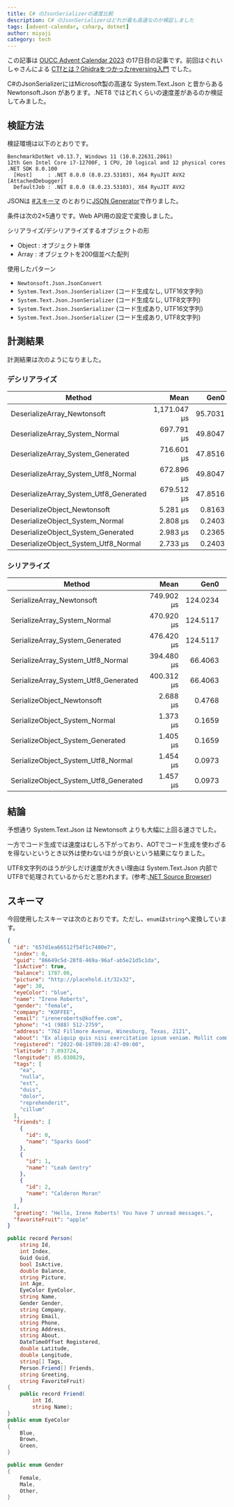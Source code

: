 ```yaml
---
title: C# のJsonSerializerの速度比較
description: C# のJsonSerializerはどれが最も高速なのか検証しました
tags: [advent-calendar, csharp, dotnet]
author: miyaji
category: tech
---
```


この記事は [OUCC Advent Calendar 2023](https://adventar.org/calendars/9315) の17日目の記事です。前回はぐれいしゃさんによる [CTfとは？Ghidraをつかったreversing入門](https://qiita.com/icestdy/items/86b597d118e4801453d5) でした。

C#のJsonSerializerにはMicrosoft製の高速な System.Text.Json と昔からある Newtonsoft.Json があります。.NET8 ではどれくらいの速度差があるのか検証してみました。

## 検証方法

検証環境は以下のとおりです。

```
BenchmarkDotNet v0.13.7, Windows 11 (10.0.22631.2861)
12th Gen Intel Core i7-12700F, 1 CPU, 20 logical and 12 physical cores
.NET SDK 8.0.100
  [Host]     : .NET 8.0.0 (8.0.23.53103), X64 RyuJIT AVX2 [AttachedDebugger]
  DefaultJob : .NET 8.0.0 (8.0.23.53103), X64 RyuJIT AVX2
```

JSONは [#スキーマ](#スキーマ) のとおりに[JSON Generator](https://json-generator.com/)で作りました。

条件は次の2×5通りです。Web API用の設定で変換しました。

シリアライズ/デシリアライズするオブジェクトの形
- Object : オブジェクト単体
- Array : オブジェクトを200個並べた配列

使用したパターン
- `Newtonsoft.Json.JsonConvert`
- `System.Text.Json.JsonSerializer` (コード生成なし, UTF16文字列)
- `System.Text.Json.JsonSerializer` (コード生成なし, UTF8文字列)
- `System.Text.Json.JsonSerializer` (コード生成あり, UTF16文字列)
- `System.Text.Json.JsonSerializer` (コード生成あり, UTF8文字列)

## 計測結果

計測結果は次のようになりました。

### デシリアライズ

|                                 Method |         Mean |     Gen0 |     Gen1 |     Gen2 |  Allocated |
|--------------------------------------- |-------------:|---------:|---------:|---------:|-----------:|
|            DeserializeArray_Newtonsoft | 1,171.047 μs |  95.7031 |  33.2031 |        - | 1240.29 KB |
|         DeserializeArray_System_Normal |   697.791 μs |  49.8047 |  19.5313 |        - |  637.54 KB |
|      DeserializeArray_System_Generated |   716.601 μs |  47.8516 |  23.4375 |        - |  622.35 KB |
|    DeserializeArray_System_Utf8_Normal |   672.896 μs |  49.8047 |  19.5313 |        - |  637.54 KB |
| DeserializeArray_System_Utf8_Generated |   679.512 μs |  47.8516 |  23.4375 |        - |  622.36 KB |
|           DeserializeObject_Newtonsoft |     5.281 μs |   0.8163 |   0.0153 |        - |    10.5 KB |
|        DeserializeObject_System_Normal |     2.808 μs |   0.2403 |        - |        - |    3.09 KB |
|     DeserializeObject_System_Generated |     2.983 μs |   0.2365 |        - |        - |    3.02 KB |
|   DeserializeObject_System_Utf8_Normal |     2.733 μs |   0.2403 |        - |        - |    3.09 KB |

### シリアライズ

|                                 Method |         Mean |     Gen0 |     Gen1 |     Gen2 |  Allocated |
|--------------------------------------- |-------------:|---------:|---------:|---------:|-----------:|
|              SerializeArray_Newtonsoft |   749.902 μs | 124.0234 | 124.0234 | 124.0234 |  992.24 KB |
|           SerializeArray_System_Normal |   470.920 μs | 124.5117 | 124.5117 | 124.5117 |  436.04 KB |
|        SerializeArray_System_Generated |   476.420 μs | 124.5117 | 124.5117 | 124.5117 |  436.04 KB |
|      SerializeArray_System_Utf8_Normal |   394.480 μs |  66.4063 |  66.4063 |  66.4063 |  222.88 KB |
|   SerializeArray_System_Utf8_Generated |   400.312 μs |  66.4063 |  66.4063 |  66.4063 |  222.88 KB |
|             SerializeObject_Newtonsoft |     2.688 μs |   0.4768 |   0.0038 |        - |    6.12 KB |
|          SerializeObject_System_Normal |     1.373 μs |   0.1659 |        - |        - |    2.13 KB |
|       SerializeObject_System_Generated |     1.405 μs |   0.1659 |        - |        - |    2.13 KB |
|     SerializeObject_System_Utf8_Normal |     1.454 μs |   0.0973 |        - |        - |    1.26 KB |
|  SerializeObject_System_Utf8_Generated |     1.457 μs |   0.0973 |        - |        - |    1.26 KB |

## 結論

予想通り System.Text.Json は Newtonsoft よりも大幅に上回る速さでした。

一方でコード生成では速度はむしろ下がっており、AOTでコード生成を使わざるを得ないというとき以外は使わないほうが良いという結果になりました。

UTF8文字列のほうが少しだけ速度が大きい理由は System.Text.Json 内部でUTF8で処理されているからだと思われます。(参考:[.NET Source Browser](https://source.dot.net/#System.Text.Json/System/Text/Json/Serialization/JsonSerializer.Read.String.cs,96a37c571da81bec,references))

## スキーマ

今回使用したスキーマは次のとおりです。ただし、`enum`は`string`へ変換しています。

```json
{
  "id": "657d1ea66512f54f1c7480e7",
  "index": 0,
  "guid": "86649c5d-28f8-469a-96af-ab5e21d5c1da",
  "isActive": true,
  "balance": 1787.06,
  "picture": "http://placehold.it/32x32",
  "age": 30,
  "eyeColor": "blue",
  "name": "Irene Roberts",
  "gender": "female",
  "company": "KOFFEE",
  "email": "ireneroberts@koffee.com",
  "phone": "+1 (988) 512-2759",
  "address": "762 Fillmore Avenue, Winesburg, Texas, 2121",
  "about": "Ex aliquip quis nisi exercitation ipsum veniam. Mollit commodo veniam nisi pariatur. Deserunt id commodo aliquip id. Ea qui qui fugiat do quis ut dolor qui nisi et quis.\r\n",
  "registered": "2022-08-19T09:28:47-09:00",
  "latitude": 7.093724,
  "longitude": 85.030829,
  "tags": [
    "ea",
    "nulla",
    "est",
    "duis",
    "dolor",
    "reprehenderit",
    "cillum"
  ],
  "friends": [
    {
      "id": 0,
      "name": "Sparks Good"
    },
    {
      "id": 1,
      "name": "Leah Gentry"
    },
    {
      "id": 2,
      "name": "Calderon Moran"
    }
  ],
  "greeting": "Hello, Irene Roberts! You have 7 unread messages.",
  "favoriteFruit": "apple"
}
```

```cs
public record Person(
    string Id,
    int Index,
    Guid Guid,
    bool IsActive,
    double Balance,
    string Picture,
    int Age,
    EyeColor EyeColor,
    string Name,
    Gender Gender,
    string Company,
    string Email,
    string Phone,
    string Address,
    string About,
    DateTimeOffset Registered,
    double Latitude,
    double Longitude,
    string[] Tags,
    Person.Friend[] Friends,
    string Greeting,
    string FavoriteFruit)
{
    public record Friend(
        int Id,
        string Name);
}
public enum EyeColor
{
    Blue,
    Brown,
    Green,
}

public enum Gender
{
    Female,
    Male,
    Other,
}
```
